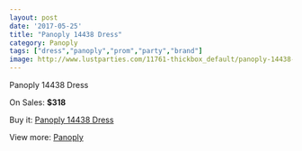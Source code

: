 ```yaml
---
layout: post
date: '2017-05-25'
title: "Panoply 14438 Dress"
category: Panoply
tags: ["dress","panoply","prom","party","brand"]
image: http://www.lustparties.com/11761-thickbox_default/panoply-14438-dress.jpg
---
```

Panoply 14438 Dress

On Sales: **$318**
<a href="https://www.lustparties.com/en/panoply/4245-panoply-14438-dress.html"><amp-img layout="responsive" width="600" height="600" src="//www.lustparties.com/11761-thickbox_default/panoply-14438-dress.jpg" alt="Panoply 14438 Dress 0" /></a>
<a href="https://www.lustparties.com/en/panoply/4245-panoply-14438-dress.html"><amp-img layout="responsive" width="600" height="600" src="//www.lustparties.com/11762-thickbox_default/panoply-14438-dress.jpg" alt="Panoply 14438 Dress 1" /></a>

Buy it: [Panoply 14438 Dress](https://www.lustparties.com/en/panoply/4245-panoply-14438-dress.html "Panoply 14438 Dress")

View more: [Panoply](https://www.lustparties.com/en/21-panoply "Panoply")